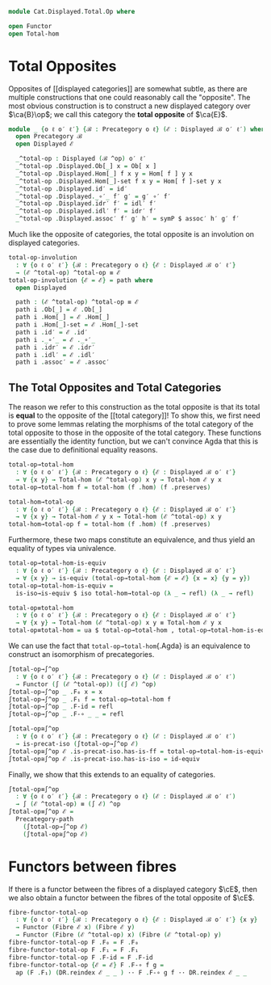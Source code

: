 <!--
```agda
open import 1Lab.Rewrite

open import Cat.Functor.Equivalence.Path
open import Cat.Functor.Equivalence
open import Cat.Displayed.Fibre
open import Cat.Displayed.Total
open import Cat.Displayed.Base
open import Cat.Prelude

import Cat.Displayed.Reasoning as DR
```
-->

```agda
module Cat.Displayed.Total.Op where

open Functor
open Total-hom
```

# Total Opposites

Opposites of [[displayed categories]] are somewhat subtle, as there are
multiple constructions that one could reasonably call the "opposite".
The most obvious construction is to construct a new displayed category
over $\ca{B}\op$; we call this category the **total opposite** of
$\ca{E}$.

```agda
module _ {o ℓ o′ ℓ′} {ℬ : Precategory o ℓ} (ℰ : Displayed ℬ o′ ℓ′) where
  open Precategory ℬ
  open Displayed ℰ

  _^total-op : Displayed (ℬ ^op) o′ ℓ′
  _^total-op .Displayed.Ob[_] x = Ob[ x ]
  _^total-op .Displayed.Hom[_] f x y = Hom[ f ] y x
  _^total-op .Displayed.Hom[_]-set f x y = Hom[ f ]-set y x
  _^total-op .Displayed.id′ = id′
  _^total-op .Displayed._∘′_ f′ g′ = g′ ∘′ f′
  _^total-op .Displayed.idr′ f′ = idl′ f′
  _^total-op .Displayed.idl′ f′ = idr′ f′
  _^total-op .Displayed.assoc′ f′ g′ h′ = symP $ assoc′ h′ g′ f′
```

Much like the opposite of categories, the total opposite is an involution
on displayed categories.

```agda
total-op-involution
  : ∀ {o ℓ o′ ℓ′} {ℬ : Precategory o ℓ} {ℰ : Displayed ℬ o′ ℓ′}
  → (ℰ ^total-op) ^total-op ≡ ℰ
total-op-involution {ℰ = ℰ} = path where
  open Displayed

  path : (ℰ ^total-op) ^total-op ≡ ℰ
  path i .Ob[_] = ℰ .Ob[_]
  path i .Hom[_] = ℰ .Hom[_]
  path i .Hom[_]-set = ℰ .Hom[_]-set
  path i .id′ = ℰ .id′
  path i ._∘′_ = ℰ ._∘′_
  path i .idr′ = ℰ .idr′
  path i .idl′ = ℰ .idl′
  path i .assoc′ = ℰ .assoc′

```

<!--
```agda
private
  displayed-double-dual
    : ∀ {o ℓ o′ ℓ′} {ℬ : Precategory o ℓ} {ℰ : Displayed ℬ o′ ℓ′}
    → ((ℰ ^total-op) ^total-op) ≡rw ℰ
  displayed-double-dual {ℰ = ℰ} = make-rewrite (total-op-involution {ℰ = ℰ})
  {-# REWRITE displayed-double-dual #-}
```
-->

## The Total Opposites and Total Categories

The reason we refer to this construction as the total opposite is that
its total is **equal** to the opposite of the [[total category]]!  To
show this, we first need to prove some lemmas relating the morphisms of
the total category of the total opposite to those in the opposite of the
total category. These functions are essentially the identity function,
but we can't convince Agda that this is the case due to definitional
equality reasons.

```agda
total-op→total-hom
  : ∀ {o ℓ o′ ℓ′} {ℬ : Precategory o ℓ} {ℰ : Displayed ℬ o′ ℓ′}
  → ∀ {x y} → Total-hom (ℰ ^total-op) x y → Total-hom ℰ y x
total-op→total-hom f = total-hom (f .hom) (f .preserves)

total-hom→total-op
  : ∀ {o ℓ o′ ℓ′} {ℬ : Precategory o ℓ} {ℰ : Displayed ℬ o′ ℓ′}
  → ∀ {x y} → Total-hom ℰ y x → Total-hom (ℰ ^total-op) x y
total-hom→total-op f = total-hom (f .hom) (f .preserves)
```

Furthermore, these two maps constitute an equivalence, and thus yield
an equality of types via univalence.

```agda
total-op→total-hom-is-equiv
  : ∀ {o ℓ o′ ℓ′} {ℬ : Precategory o ℓ} {ℰ : Displayed ℬ o′ ℓ′}
  → ∀ {x y} → is-equiv (total-op→total-hom {ℰ = ℰ} {x = x} {y = y})
total-op→total-hom-is-equiv =
  is-iso→is-equiv $ iso total-hom→total-op (λ _ → refl) (λ _ → refl)

total-op≡total-hom
  : ∀ {o ℓ o′ ℓ′} {ℬ : Precategory o ℓ} {ℰ : Displayed ℬ o′ ℓ′}
  → ∀ {x y} → Total-hom (ℰ ^total-op) x y ≡ Total-hom ℰ y x
total-op≡total-hom = ua $ total-op→total-hom , total-op→total-hom-is-equiv
```

We can use the fact that `total-op→total-hom`{.Agda} is an equivalence
to construct an isomorphism of precategories.

```agda
∫total-op→∫^op
  : ∀ {o ℓ o′ ℓ′} {ℬ : Precategory o ℓ} (ℰ : Displayed ℬ o′ ℓ′)
  → Functor (∫ (ℰ ^total-op)) ((∫ ℰ) ^op)
∫total-op→∫^op _ .F₀ x = x
∫total-op→∫^op _ .F₁ f = total-op→total-hom f
∫total-op→∫^op _ .F-id = refl
∫total-op→∫^op _ .F-∘ _ _ = refl

∫total-op≅∫^op
  : ∀ {o ℓ o′ ℓ′} {ℬ : Precategory o ℓ} (ℰ : Displayed ℬ o′ ℓ′)
  → is-precat-iso (∫total-op→∫^op ℰ)
∫total-op≅∫^op ℰ .is-precat-iso.has-is-ff = total-op→total-hom-is-equiv
∫total-op≅∫^op ℰ .is-precat-iso.has-is-iso = id-equiv
```

Finally, we show that this extends to an equality of categories.

```agda
∫total-op≡∫^op
  : ∀ {o ℓ o′ ℓ′} {ℬ : Precategory o ℓ} (ℰ : Displayed ℬ o′ ℓ′)
  → ∫ (ℰ ^total-op) ≡ (∫ ℰ) ^op
∫total-op≡∫^op ℰ =
  Precategory-path
    (∫total-op→∫^op ℰ)
    (∫total-op≅∫^op ℰ)
```

# Functors between fibres

If there is a functor between the fibres of a displayed category $\cE$,
then we also obtain a functor between the fibres of the total opposite
of $\cE$.

```agda
fibre-functor-total-op
  : ∀ {o ℓ o′ ℓ′} {ℬ : Precategory o ℓ} {ℰ : Displayed ℬ o′ ℓ′} {x y}
  → Functor (Fibre ℰ x) (Fibre ℰ y)
  → Functor (Fibre (ℰ ^total-op) x) (Fibre (ℰ ^total-op) y)
fibre-functor-total-op F .F₀ = F .F₀
fibre-functor-total-op F .F₁ = F .F₁
fibre-functor-total-op F .F-id = F .F-id
fibre-functor-total-op {ℰ = ℰ} F .F-∘ f g =
  ap (F .F₁) (DR.reindex ℰ _ _ ) ·· F .F-∘ g f ·· DR.reindex ℰ _ _
```

<!--
```agda
fibre-functor-total-op-total-op
  : ∀ {o ℓ o′ ℓ′} {ℬ : Precategory o ℓ} {ℰ : Displayed ℬ o′ ℓ′} {x y}
  → {F : Functor (Fibre ℰ x) (Fibre ℰ y)}
  → fibre-functor-total-op (fibre-functor-total-op F) ≡ F
fibre-functor-total-op-total-op {F = F} i .F₀ = F .F₀
fibre-functor-total-op-total-op {F = F} i .F₁ = F .F₁
fibre-functor-total-op-total-op  {F = F} i .F-id = F .F-id
fibre-functor-total-op-total-op {ℰ = ℰ} {y = y} {F = F} i .F-∘ f g =
  is-prop→pathp (λ i → Hom-set  _ _ _ (F .F₁ f ∘ F .F₁ g))
    ((fibre-functor-total-op (fibre-functor-total-op F)) .F-∘ f g)
    (F .F-∘ f g)
    i
    where open Precategory (Fibre ℰ y)

private
  fibre-functor-double-dual
    : ∀ {o ℓ o′ ℓ′} {ℬ : Precategory o ℓ} {ℰ : Displayed ℬ o′ ℓ′} {x y}
    → {F : Functor (Fibre ℰ x) (Fibre ℰ y)}
    → fibre-functor-total-op (fibre-functor-total-op F) ≡rw F
  fibre-functor-double-dual = make-rewrite fibre-functor-total-op-total-op
{-# REWRITE fibre-functor-double-dual #-}
```
-->
